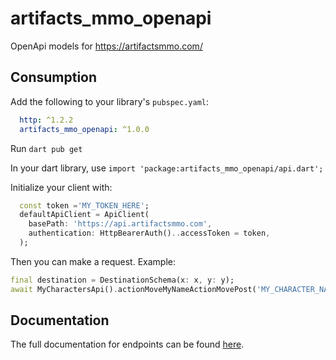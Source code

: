 # artifacts_mmo_openapi
OpenApi models for https://artifactsmmo.com/

## Consumption

Add the following to your library's `pubspec.yaml`:

```yaml
  http: ^1.2.2
  artifacts_mmo_openapi: ^1.0.0
```

Run `dart pub get`

In your dart library, use `import 'package:artifacts_mmo_openapi/api.dart';` 

Initialize your client with:

```dart
  const token ='MY_TOKEN_HERE';
  defaultApiClient = ApiClient(
    basePath: 'https://api.artifactsmmo.com',
    authentication: HttpBearerAuth()..accessToken = token,
  );
```

Then you can make a request. Example:

```dart
final destination = DestinationSchema(x: x, y: y);
await MyCharactersApi().actionMoveMyNameActionMovePost('MY_CHARACTER_NAME', destination);
```

## Documentation

The full documentation for endpoints can be found [here](artifacts_mmo_openapi/README.md).